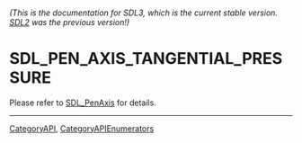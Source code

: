 ###### (This is the documentation for SDL3, which is the current stable version. [SDL2](https://wiki.libsdl.org/SDL2/) was the previous version!)
# SDL_PEN_AXIS_TANGENTIAL_PRESSURE

Please refer to [SDL_PenAxis](SDL_PenAxis) for details.

----
[CategoryAPI](CategoryAPI), [CategoryAPIEnumerators](CategoryAPIEnumerators)

